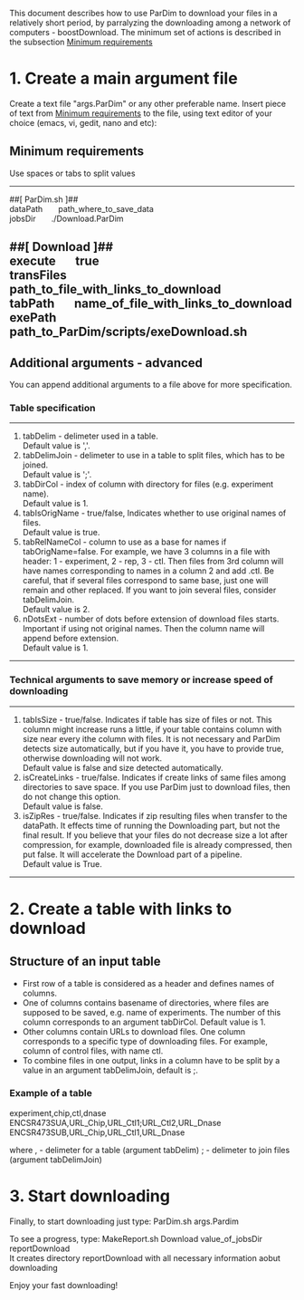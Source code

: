 This document describes how to use ParDim to download your files in a relatively
short period, by parralyzing the downloading among a network of computers - 
boostDownload. The minimum set of actions is described in the subsection 
[Minimum requirements](##minimum-requirements)


# 1. Create a main argument file
Create a text file "args.ParDim" or any other preferable name. Insert piece of 
text from [Minimum requirements](##minimum-requirements) to the file,
using text editor of your choice (emacs, vi, gedit, nano and etc):

## Minimum requirements
Use spaces or tabs to split values

--------------------------------------------------------------------------------
##[ ParDim.sh ]##  
dataPath &nbsp;&nbsp;&nbsp;&nbsp;&nbsp; path\_where\_to\_save\_data  
jobsDir &nbsp;&nbsp;&nbsp;&nbsp;&nbsp; ./Download.ParDim  

##[ Download ]##  
execute &nbsp;&nbsp;&nbsp;&nbsp;&nbsp; true  
transFiles &nbsp;&nbsp;&nbsp;&nbsp;&nbsp; path\_to\_file\_with\_links\_to\_download  
tabPath &nbsp;&nbsp;&nbsp;&nbsp;&nbsp; name\_of\_file\_with\_links\_to\_download  
exePath &nbsp;&nbsp;&nbsp;&nbsp;&nbsp; path\_to\_ParDim/scripts/exeDownload.sh  
-------------------------------------------------------------------------------

## Additional arguments - advanced
You can append additional arguments to a file above for more specification.

### Table specification
-------------------------------------------------------------------------------
1. tabDelim - delimeter used in a table.  
   Default value is ','.		
2. tabDelimJoin - delimeter to use in a table to split files, which has to be
   joined.  
   Default value is ';'.
3. tabDirCol - index of column with directory for files (e.g. experiment name).  
   Default value is 1.
4. tabIsOrigName - true/false, Indicates whether to use original names of files.  
   Default value is true.
5. tabRelNameCol - column to use as a base for names if tabOrigName=false. For example,
   we have 3 columns in a file with header: 1 - experiment, 2 - rep, 3 - ctl. 
   Then files from 3rd column will have names corresponding to names in a column 2 
   and add .ctl. Be careful, that if several files correspond to same base, just
   one will remain and other replaced. If you want to join several files, consider
   tabDelimJoin.  
   Default value is 2.
6. nDotsExt - number of dots before extension of download files starts. Important
   if using not original names. Then the column name will append before extension.  
   Default value is 1.
-------------------------------------------------------------------------------
   
### Technical arguments to save memory or increase speed of downloading
-------------------------------------------------------------------------------
1. tabIsSize - true/false. Indicates if table has size of files or not. This
   column might increase runs a little, if your table contains column with size
   near every ithe column with files. It is not necessary and ParDim detects
   size automatically, but if you have it, you have to provide true, otherwise
   downloading will not work.  
   Default value is false and size detected automatically. 
2. isCreateLinks - true/false. Indicates if create links of same files among
   directories to save space. If you use ParDim just to download files, then
   do not change this option.  
   Default value is false.
3. isZipRes - true/false. Indicates if zip resulting files when transfer
   to the dataPath. It effects time of running the Downloading part,
   but not the final result. If you believe that your files do not 
   decrease size a lot after compression, for example, downloaded 
   file is already compressed, then put false. It will accelerate
   the Download part of a pipeline.  
   Default value is True.
--------------------------------------------------------------------------------

# 2. Create a table with links to download

## Structure of an input table
- First row of a table is considered as a header and defines names of columns.
- One of columns contains basename of directories, where files are supposed to 
  be saved, e.g. name of experiments. The number of this column corresponds to an
  argument tabDirCol. Default value is 1.
- Other columns contain URLs to download files. One column corresponds to a 
  specific type of downloading files. For example, column of control files, with
  name ctl.
- To combine files in one output, links in a column have to be split by a value
  in an argument tabDelimJoin, default is ;.

### Example of a table
experiment,chip,ctl,dnase  
ENCSR473SUA,URL\_Chip,URL\_Ctl1;URL\_Ctl2,URL\_Dnase  
ENCSR473SUB,URL\_Chip,URL\_Ctl1,URL\_Dnase  

where , - delimeter for a table (argument tabDelim)
      ; - delimeter to join files (argument tabDelimJoin)
      
# 3. Start downloading
Finally, to start downloading just type: ParDim.sh args.Pardim

To see a progress, type: MakeReport.sh Download value\_of\_jobsDir reportDownload  
It creates directory reportDownload with all necessary information aobut downloading

Enjoy your fast downloading!
               
